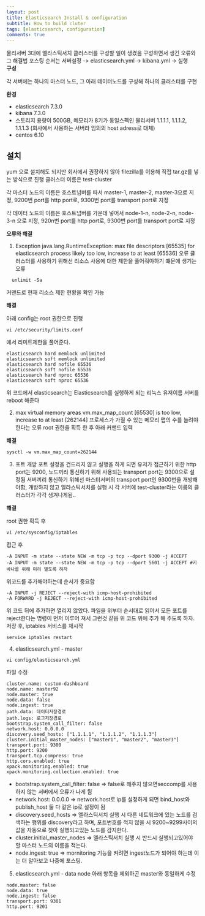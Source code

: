 ```yaml
---
layout: post
title: Elasticsearch Install & configuration
subtitle: How to build cluter
tags: [elasticsearch, configuration]
comments: true
---
```


물리서버 3대에 엘라스틱서치 클러스터를 구성할 일이 생겼음
구성하면서 생긴 오류와 그 해결법
포스팅 순서는 서버설정 -> elasticsearch.yml -> kibana.yml -> 실행  
**구성**

각 서버에는 하나의 마스터 노드, 그 아래 데이터노드를 구성해 하나의 클러스터를 구현

**환경**

* elasticsearch 7.3.0
* kibana 7.3.0
* 스토리지 용량이 500GB, 메모리가 8기가 동일스펙인 물리서버 1.1.1.1, 1.1.1.2, 1.1.1.3 (회사에서 사용하는 서버라 임의의 host adress로 대체)
* centos 6.10


## 설치

yum 으로 설치해도 되지만 회사에서 권장하지 않아 filezilla를 이용해 직접 tar.gz를 넣는 방식으로 진행
클러스터 이름은 test-cluster

각 마스터 노드의 이름은 호스트넘버를 따서 master-1, master-2, master-3으로 지정, 9200번 port를 http port로, 9300번 port를 transport port로 지정

각 데이터 노드의 이름은 호스트넘버를 가운데 넣어서 node-1-n, node-2-n, node-3-n 으로 지정, 920n번 port를 http port로, 9300번 port를 transport port로 지정

**오류와 해결**

1. Exception java.lang.RuntimeException: max file descriptors [65535] for elasticsearch process likely too low, increase to at least [65536] 오류
  클러스터를 사용하기 위해선 리소스 사용에 대한 제한을 풀어줘야하기 떄문에 생기는 오류
  ~~~
    unlimit -Sa
  ~~~
  커맨드로 현재 리소스 제한 현황을 확인 가능
  
  **해결**
  
  아래 config는 root 권한으로 진행
  ~~~
  vi /etc/security/limits.conf
  ~~~
  에서 리미트제한을 풀어준다.
  ~~~
  elasticsearch hard memlock unlimited
  elasticsearch soft memlock unlimited
  elasticsearch hard nofile 65536
  elasticsearch soft nofile 65536
  elasticsearch hard nproc 65536
  elasticsearch soft nproc 65536
  ~~~
  위 코드에서 elasticsearch는 Elasticsearch를 실행하게 되는 리눅스 유저이름
  서버를 reboot 해준다
  
 2. max virtual memory areas vm.max_map_count [65530] is too low, increase to at least [262144]
  프로세스가 가질 수 있는 메모리 맵의 수를 늘려야 한다는 오류
  root 권한을 획득 한 후 아래 커맨드 입력
  
  **해결**
  
  ~~~
  sysctl -w vm.max_map_count=262144 
  ~~~
3. 포트 개방
  포트 설정을 건드리지 않고 실행을 하게 되면 유저가 접근하기 위한 http port는 9200, 노드끼리 통신하기 위해 사용되는 transport port는 9300으로 설정됨
  서버끼리 통신하기 위해선 마스터서버의 transport port인 9300번을 개방해야함, 개방하지 않고 엘라스틱서치를 실행 시 각 서버에 test-cluster라는 이름의 
  클러스터가 각각 생겨나게됨.. 
  
  **해결**
  
  root 권한 획득 후
  ~~~
  vi /etc/sysconfig/iptables
  ~~~
  접근 후 
  ~~~
  -A INPUT -m state --state NEW -m tcp -p tcp --dport 9300 -j ACCEPT
  -A INPUT -m state --state NEW -m tcp -p tcp --dport 5601 -j ACCEPT #키바나를 위해 미리 열도록 하자
  ~~~
  위코드를 추가해야하는데 순서가 중요함
  ~~~
  -A INPUT -j REJECT --reject-with icmp-host-prohibited
  -A FORWARD -j REJECT --reject-with icmp-host-prohibited
  ~~~
  위 코드 뒤에 추가하면 열리지 않았다. 파일을 위부터 순서대로 읽어서 모든 포트를 reject한다는 명령이 먼저 이루어 져서 그런것 같음
  위 코드 위에 추가 해 주도록 하자.
  저장 후, iptables 서비스를 재시작
  ~~~
  service iptables restart
  ~~~
  
4. elasticsearch.yml - master
  ~~~
  vi config/elasticsearch.yml
  ~~~
  파일 수정
  ~~~
  cluster.name: custom-dashboard
  node.name: master92
  node.master: true
  node.data: false
  node.ingest: true
  path.data: 데이터저장경로
  path.logs: 로그저장경로
  bootstrap.system_call_filter: false
  network.host: 0.0.0.0
  discovery.seed_hosts: ["1.1.1.1", "1.1.1.2", "1.1.1.3"]
  cluster.initial_master_nodes: ["master1", "master2", "master3"]
  transport.port: 9300
  http.port: 9200
  transport.tcp.compress: true
  http.cors.enabled: true
  xpack.monitoring.enabled: true
  xpack.monitoring.collection.enabled: true
  ~~~
   - bootstrap.system_call_filter: false => false로 해주지 않으면seccomp를 사용하지 않는 서버에서 오류가 나게 됨
   - network.host: 0.0.0.0 => network.host로 ip를 설정하게 되면 bind_host와 publish_host 둘 다 같은 ip로 설정이 됨
   - discovery.seed_hosts => 엘라스틱서치 실행 시 다른 네트워크에 있는 노드를 검색하는 행위를 discovery라고 하며, 포트번호를 적지 않을 시 9200~9299사이의 값을 자동으로 찾아 실행되고있는 노드를 감지한다.
   - cluster.initial_master_nodes => 엘라스틱서치 실행 시 반드시 실행되고있어야 할 마스터 노드의 이름을 적는다. 
   - node.ingest: true => mornitoring 기능을 켜려면 ingest노드가 되어야 하는데 이는 더 알아보고 나중에 포스팅.
  
5. elasticsearch.yml - data node 
  아래 항목을 제외하곤 master와 동일하게 수정
  ~~~
  node.master: false
  node.data: true
  node.ingest: false
  transport.port: 9301
  http.port: 9201
  ~~~
  
